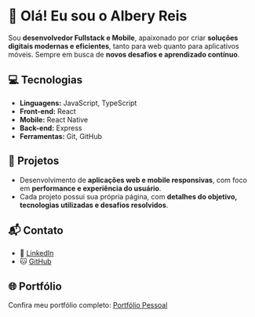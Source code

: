 # 👋 Olá! Eu sou o Albery Reis

Sou **desenvolvedor Fullstack e Mobile**, apaixonado por criar **soluções digitais modernas e eficientes**, tanto para web quanto para aplicativos móveis. Sempre em busca de **novos desafios e aprendizado contínuo**.

## 💻 Tecnologias

- **Linguagens:** JavaScript, TypeScript  
- **Front-end:** React  
- **Mobile:** React Native  
- **Back-end:** Express  
- **Ferramentas:** Git, GitHub  

## 📂 Projetos

- Desenvolvimento de **aplicações web e mobile responsivas**, com foco em **performance e experiência do usuário**.  
- Cada projeto possui sua própria página, com **detalhes do objetivo, tecnologias utilizadas e desafios resolvidos**.  

## 📬 Contato

- 🔗 [LinkedIn](https://www.linkedin.com/in/alberyvieirareis/)  
- 🐱 [GitHub](https://github.com/alberyReis)  

## 🌐 Portfólio

Confira meu portfólio completo: [Portfólio Pessoal](https://portifolioalbery.vercel.app/)
